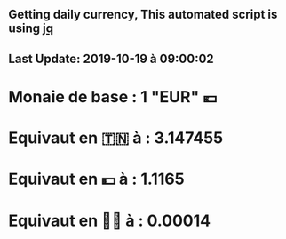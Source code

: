 ## Getting daily currency, This automated script is using [jq](https://stedolan.github.io/jq/)
## Last Update:  2019-10-19 à 09:00:02
 # Monaie de base : 1 "EUR" 💶 
 # Equivaut en 🇹🇳 à :  3.147455 
 # Equivaut en 💵 à : 1.1165
 # Equivaut en 🐱‍💻 à :  0.00014
